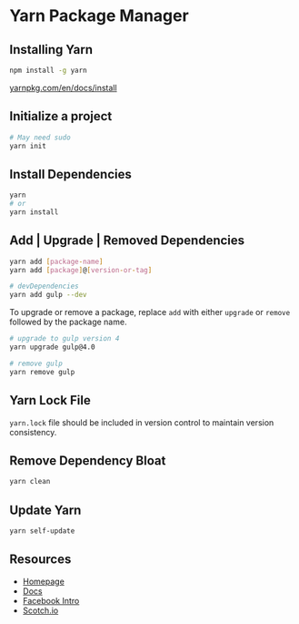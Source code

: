 # Yarn Package Manager

## Installing Yarn

```bash
npm install -g yarn
```

[yarnpkg.com/en/docs/install](https://yarnpkg.com/en/docs/install)

## Initialize a project

```bash
# May need sudo
yarn init
```

## Install Dependencies

```bash
yarn
# or
yarn install
```

## Add | Upgrade | Removed Dependencies

```bash
yarn add [package-name]
yarn add [package]@[version-or-tag]

# devDependencies
yarn add gulp --dev
```

To upgrade or remove a package, replace `add` with either `upgrade` or `remove` followed by the package name.

```bash
# upgrade to gulp version 4
yarn upgrade gulp@4.0

# remove gulp
yarn remove gulp
```

## Yarn Lock File

`yarn.lock` file should be included in version control to maintain version consistency.

## Remove Dependency Bloat

```bash
yarn clean
```

## Update Yarn

```bash
yarn self-update
```

## Resources

- [Homepage](https://yarnpkg.com)
- [Docs](https://yarnpkg.com/en/docs/)
- [Facebook Intro](https://code.facebook.com/posts/1840075619545360)
- [Scotch.io](https://scotch.io/tutorials/yarn-package-manager-an-improvement-over-npm)
